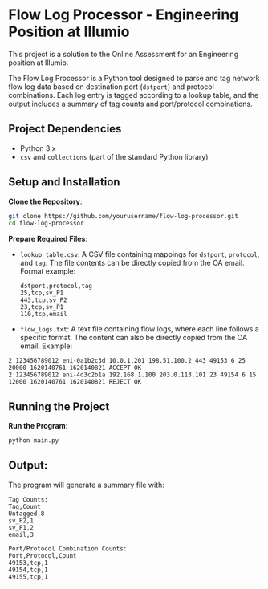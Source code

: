 # Flow Log Processor - Engineering Position at Illumio

This project is a solution to the Online Assessment for an Engineering position at Illumio. 

The Flow Log Processor is a Python tool designed to parse and tag network flow log data based on destination port (`dstport`) and protocol combinations. Each log entry is tagged according to a lookup table, and the output includes a summary of tag counts and port/protocol combinations.

## Project Dependencies

- Python 3.x
- `csv` and `collections` (part of the standard Python library)

## Setup and Installation

**Clone the Repository**:
```bash
git clone https://github.com/yourusername/flow-log-processor.git
cd flow-log-processor
```

**Prepare Required Files**:
- `lookup_table.csv`: A CSV file containing mappings for `dstport`, `protocol`, and `tag`. The file contents can be directly copied from the OA email. Format example:
  ```csv
  dstport,protocol,tag
  25,tcp,sv_P1
  443,tcp,sv_P2
  23,tcp,sv_P1
  110,tcp,email
    ```

- `flow_logs.txt`: A text file containing flow logs, where each line follows a specific format. The content can also be directly copied from the OA email. Example:
```text
2 123456789012 eni-0a1b2c3d 10.0.1.201 198.51.100.2 443 49153 6 25 20000 1620140761 1620140821 ACCEPT OK
2 123456789012 eni-4d3c2b1a 192.168.1.100 203.0.113.101 23 49154 6 15 12000 1620140761 1620140821 REJECT OK
```


## Running the Project

**Run the Program**:
```bash
python main.py
```

## Output: 
The program will generate a summary file with:

```text
Tag Counts:
Tag,Count
Untagged,8
sv_P2,1
sv_P1,2
email,3

Port/Protocol Combination Counts:
Port,Protocol,Count
49153,tcp,1
49154,tcp,1
49155,tcp,1
```